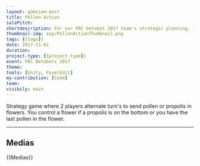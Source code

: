 ```yaml
---
layout: gamejam-post
title: Pollen Action
salePitch: 
shortdescription: For our FRC betabot 2017 team's strategic planning, I made a game to simulate the competition.
thumbnail-img: exp/PollenActionThumbnail.png
tags: {{tags}}
date: 2017-11-01
duration: 
project-type: {{project-type}}
event: FRC Betabots 2017
theme: 
tools: [Unity, PyxelEdit]
my-contribution: [Code]
team: 
visibily: main
---
```


Strategy game where 2 players alternate turn's to send pollen or propolis in flowers. You control a flower if a propolis is on the bottom or you have the last pollen in the flower.



***
## Medias

{{Medias}}